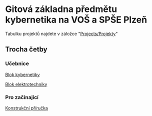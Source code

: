 # Gitová základna předmětu kybernetika na VOŠ a SPŠE Plzeň

Tabulku projektů najdete v záložce "[Projects/Projekty](https://github.com/orgs/Kybernetika-SPSE/projects/6)"

## Trocha četby

### Učebnice

[Blok kybernetiky](https://kybernetika-spse.github.io/skripta-kyb/#/)

[Blok elektrotechniky](https://github.com/Kybernetika-SPSE/pe-ar/wiki)

### Pro začínající

[Konstrukční příručka](https://kybernetika-spse.github.io/konstrukcni-prirucka/#/)
